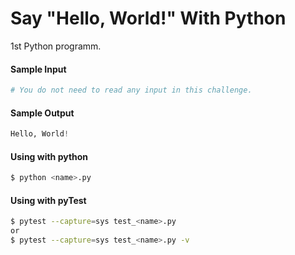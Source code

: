 # Say "Hello, World!" With Python

1st Python programm.



#### Sample Input
```python
# You do not need to read any input in this challenge.
```

#### Sample Output
```python
Hello, World!
```

#### Using with python
```bash
$ python <name>.py
```

#### Using with pyTest
```bash
$ pytest --capture=sys test_<name>.py
or
$ pytest --capture=sys test_<name>.py -v
```
